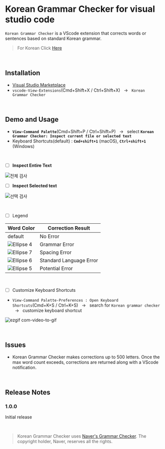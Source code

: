 # Korean Grammar Checker for visual studio code

`Korean Grammar Checker` is a VScode extension that corrects words or sentences based on standard Korean grammar.

> For Korean Click [Here](https://github.com/moonkorea00/vscode-korean-grammar-checker#readme)

<br>

## Installation

- [Visual Studio Marketplace](https://marketplace.visualstudio.com/items?itemName=moonkorea.vscode-korean-grammar-checker)
- `vscode-View-Extensions`(Cmd+Shift+X / Ctrl+Shift+X) &nbsp; &#8594; &nbsp; `Korean Grammar Checker`

<br>

## Demo and Usage

- <b>`View-Command Palette`</b>(Cmd+Shift+P / Ctrl+Shift+P) &nbsp; &#8594; &nbsp; select <b>`Korean Grammar Checker: Inspect current file or selected text`</b>
- Keyboard Shortcuts(default) : <b>`Cmd+shift+1`</b> (macOS), <b>`Ctrl+shift+1`</b> (Windows)

<br>

- [ ] <b>Inspect Entire Text</b>

![전체 검사](https://user-images.githubusercontent.com/78708082/223107737-845b9905-cd55-4ecb-b223-ca39176e3e69.gif)

- [ ] <b>Inspect Selected text</b>

![선택 검사](https://user-images.githubusercontent.com/78708082/223107750-72ac458c-2cc8-4dd4-b705-0d62ec612622.gif)

<br>

- [ ] Legend

|  Word Color | Correction Result |
| --- | ------------------------------------------- |
|default| No Error |
| ![Ellipse 4](https://user-images.githubusercontent.com/78708082/223116519-8345c968-6e32-493e-9e03-e28314050eaa.png)| Grammar Error|
|![Ellipse 7](https://user-images.githubusercontent.com/78708082/223115735-0ff2ed39-b4f1-4577-bef2-ebfc84619d28.png)| Spacing Error |
|![Ellipse 6](https://user-images.githubusercontent.com/78708082/223116416-bd0576b1-4bb9-491e-b353-0fcaa30c1fe9.png)| Standard Language Error  |
|![Ellipse 5](https://user-images.githubusercontent.com/78708082/223116545-4bcec746-c6cd-441f-aa5e-34a50946dad0.png)| Potential Error   |

<br>

- [ ] Customize Keyboard Shortcuts

- `View-Command Palette-Preferences : Open Keyboard Shortcuts`(Cmd+K+S / Ctrl+K+S)	&nbsp; &#8594; &nbsp; search for `Korean grammar checker`	&nbsp; &#8594; 	&nbsp; customize keyboard shortcut

![ezgif com-video-to-gif](https://user-images.githubusercontent.com/78708082/223122733-a909c76c-2814-473b-b74c-5ce2682992f5.gif)

<br>

## Issues

- Korean Grammar Checker makes corrections up to 500 letters. Once the max word count exceeds, corrections are returned along with a VScode notification.

<br>

## Release Notes

### 1.0.0

Initial release

<br>

> Korean Grammar Checker uses [Naver's Grammar Checker](https://search.naver.com/search.naver?sm=tab_hty.top&where=nexearch&query=%EB%A7%9E%EC%B6%A4%EB%B2%95+%EA%B2%80%EC%82%AC%EA%B8%B0&oquery=%EB%A7%9E%EC%B6%A4%EB%B2%95+%EA%B2%80%EC%82%AC%EA%B8%B0&tqi=isSlWwprvmZssbW1E2Nssssss0l-180665). The copyright holder, Naver, reserves all the rights.
